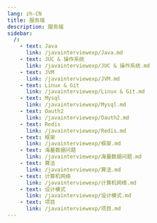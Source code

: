 ```yaml
---
lang: zh-CN
title: 服务端
description: 服务端
sidebar:
  /:
    - text: Java
      link: /javainterviewexp/Java.md
    - text: JUC & 操作系统
      link: /javainterviewexp/JUC & 操作系统.md
    - text: JVM
      link: /javainterviewexp/JVM.md
    - text: Linux & Git
      link: /javainterviewexp/Linux & Git.md
    - text: Mysql
      link: /javainterviewexp/Mysql.md
    - text: Oauth2
      link: /javainterviewexp/Oauth2.md
    - text: Redis
      link: /javainterviewexp/Redis.md
    - text: 框架
      link: /javainterviewexp/框架.md
    - text: 海量数据问题
      link: /javainterviewexp/海量数据问题.md
    - text: 算法
      link: /javainterviewexp/算法.md
    - text: 计算机网络
      link: /javainterviewexp/计算机网络.md
    - text: 设计模式
      link: /javainterviewexp/设计模式.md
    - text: 项目
      link: /javainterviewexp/项目.md
---
```

